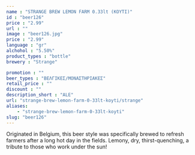 ```yaml
---
name : "STRANGE BREW LEMON FARM 0.33lt (ΚΟΥΤΙ)"
id : "beer126"
price : "2.99"
url : ""
image : "beer126.jpg"
price : "2.99"
language : "gr"
alchohol : "5.50%"
product_types : "bottle"
brewery : "Strange"

promotion : ""
beer_types : "ΒΕΛΓΙΚΕΣ/ΜΟΝΑΣΤΗΡΙΑΚΕΣ"
retail_price : ""
discount : ""
description_short : "ALE"
url: "strange-brew-lemon-farm-0-33lt-koyti/strange"
aliases: 
    - "strange-brew-lemon-farm-0-33lt-koyti"
slug: "beer126"
---
```


Originated in Belgium, this beer style was specifically brewed to refresh farmers after a long hot day in the fields. Lemony, dry, thirst-quenching, a tribute to those who work under the sun!